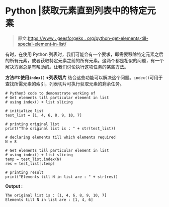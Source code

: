 # Python |获取元素直到列表中的特定元素

> 原文:[https://www . geesforgeks . org/python-get-elements-till-special-element-in-list/](https://www.geeksforgeeks.org/python-get-elements-till-particular-element-in-list/)

有时，在使用 Python 列表时，我们可能会有一个要求，即需要移除特定元素之后的所有元素，或者获取特定元素之前的所有元素。这两个都是相似的问题，有一个解决方案总是有帮助的。让我们讨论执行这项任务的某些方法。

**方法#1:使用`index()` +列表切片**
结合这些功能可以解决这个问题。`index()`可用于查找所需元素的索引，列表切片可执行获取元素的剩余任务。

```
# Python3 code to demonstrate working of
# Get elements till particular element in list
# using index() + list slicing

# initialize list
test_list = [1, 4, 6, 8, 9, 10, 7]

# printing original list
print("The original list is : " + str(test_list))

# declaring elements till which elements required
N = 8

# Get elements till particular element in list
# using index() + list slicing
temp = test_list.index(N)
res = test_list[:temp]

# printing result
print("Elements till N in list are : " + str(res))
```

**Output :**

```
The original list is : [1, 4, 6, 8, 9, 10, 7]
Elements till N in list are : [1, 4, 6]

```
